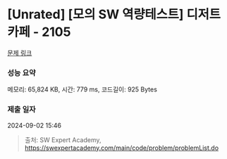 # [Unrated] [모의 SW 역량테스트] 디저트 카페 - 2105 

[문제 링크](https://swexpertacademy.com/main/code/problem/problemDetail.do?contestProbId=AV5VwAr6APYDFAWu) 

### 성능 요약

메모리: 65,824 KB, 시간: 779 ms, 코드길이: 925 Bytes

### 제출 일자

2024-09-02 15:46



> 출처: SW Expert Academy, https://swexpertacademy.com/main/code/problem/problemList.do